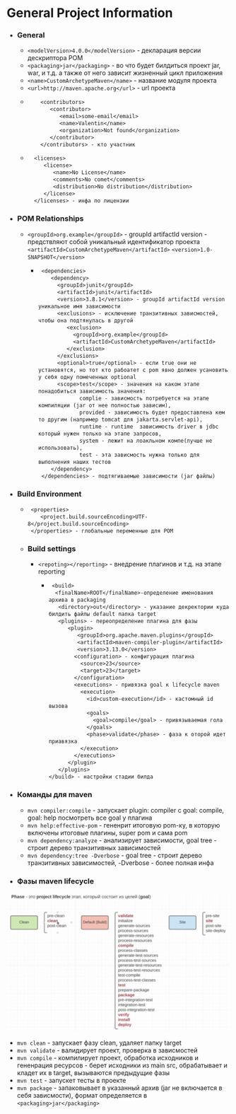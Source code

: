# General Project Information
- ### General
   -   ```<modelVersion>4.0.0</modelVersion>``` - декларация версии дескриптора POM
   -   ```<packaging>jar</packaging>``` - во что будет билдиться проект jar, war, и т.д. а также от него зависит жизненный цикл приложения
   -   ```<name>CustomArchetypeMaven</name>``` - название модуля проекта
   -   ```<url>http://maven.apache.org</url>``` - url проекта
   - ```
         <contributors>
            <contributor>
               <email>some-email</email>
               <name>Valentin</name>
               <organization>Not found</organization>
            </contributor>
         </contributors> - кто участник
  - ```
      <licenses>
         <license>
            <name>No License</name>
            <comments>No comet</comments>
            <distribution>No distribution</distribution>
         </license>
      </licenses> - инфа по лицензии
- ### POM Relationships
   - ```<groupId>org.example</groupId>``` - groupId artifactId version - предствляют собой уникальный идентификатор проекта
     ```<artifactId>CustomArchetypeMaven</artifactId>```
     ```<version>1.0-SNAPSHOT</version>```
     - ```
        <dependencies>
           <dependency>
             <groupId>junit</groupId>
             <artifactId>junit</artifactId>
             <version>3.8.1</version> - groupId artifactId version уникальное имя зависимости 
             <exclusions> - исключение транзитивных зависмостей, чтобы она подтянулась в другой
                <exclusion>
                  <groupId>org.example</groupId>
                  <artifactId>CustomArchetypeMaven</artifactId>
                </exclusion>
             </exclusions> 
             <optional>true</optional> - если true они не установятся, но тот кто рабоатет с pom явно должен усановить у себя одну помеченных optional
             <scope>test</scope> - значения на каком этапе понадобиться зависимость значения: 
                    complie - зависмость потребуется на этапе компиляции (jar от нее полностью зависим), 
                    provided - зависимость будет предоставлена кем то другим (например tomcat для jakarta.servlet-api), 
                    runtime - runtime  зависимость driver в jdbc который нужен только на этапе запросов, 
                    system - лежит на лоакльном компе(лучше не использовать), 
                    test - эта зависмость нужна только для выполнения наших тестов
           </dependency>
        </dependencies> - подтягиваемые зависимости (jar файлы)
- ### Build Environment
     - ```
        <properties>
           <project.build.sourceEncoding>UTF-8</project.build.sourceEncoding>
        </properties> - глобальные переменные для POM
  - ### Build settings
    - ```<repoting></reporting>``` - внедрение плагинов и т.д. на этапе reporting
      - ```
         <build>
          <finalName>ROOT</finalName>-определение именования архива в packaging
           <directory>out</directory> - указание декректории куда билдить файлы default папка target
           <plugins> - переопределение плагина для фазы
              <plugin>
                 <groupId>org.apache.maven.plugins</groupId>
                 <artifactId>maven-compiler-plugin</artifactId>
                 <version>3.13.0</version>
                <configuration> - конфигурация плагина
                  <source>23</source>
                  <target>23</target>
                </configuration>
                <executions> - привязка goal к lifecycle maven
                  <execution>
                    <id>custom-execution</id> - кастомный id вызова
                    <goals>
                      <goal>compile</goal> - привязываемая гола
                    </goals>
                    <phase>validate</phase> - фаза к оторой идет приавязка
                  </execution>
                </executions>
              </plugin>
           </plugins> 
        </build> - настройки стадии билда
- ### Команды для maven
    - `mvn compiler:compile` - запускает plugin: compiler с goal: compile, goal: help посмотреть все goal у плагина
    - `mvn help:effective-pom` - гененрит итоговую pom-ку, в которую включены итоговые плагины, super pom и сама pom
    - `mvn dependency:analyze` - анализирует зависимости, goal tree - строит дерево транзитивных зависимостей 
    - `mvn dependency:tree -Dverbose` -  goal tree - строит дерево транзитивных зависимостей, -Dverbose - более полная инфа 
- ### Фазы maven lifecycle
![lifecycle](CustomArchetypeMaven/src/imageFolder/lifecycle.png)
- `mvn clean` - запускает фазу clean, удаляет папку target 
- `mvn validate` - валидирует проект, проверка в зависмостей 
- `mvn compile` - компилирует проект, обработка исходников и гененрация ресурсов - берет исходники из main src, обрабатывает и кладет их в target, вызываются предыдущие фазы 
- `mvn test` - запускет тесты в проекте
- `mvn package` - запаковывает в указанный архив (jar не включается в себя зависмости), формат определяется в  `<packaging>jar</packaging>`
